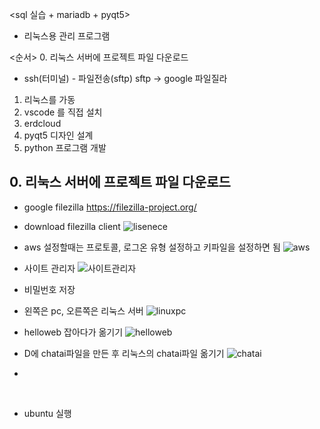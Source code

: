 <sql 실습 + mariadb + pyqt5>
- 리눅스용 관리 프로그램

<순서>
0. 리눅스 서버에 프로젝트 파일 다운로드
- ssh(터미널) - 파일전송(sftp)
sftp -> google 파일질라
1. 리눅스를 가동
2. vscode 를 직접 설치
3. erdcloud
4. pyqt5 디자인 설계 
5. python 프로그램 개발


## 0. 리눅스 서버에 프로젝트 파일 다운로드
* google filezilla
https://filezilla-project.org/

* download filezilla client
![lisenece]()

* aws 설정할때는 프로토콜, 로그온 유형 설정하고 키파일을 설정하면 됨
![aws]()

* 사이트 관리자
![사이트관리자]()

* 비밀번호 저장


* 왼쪽은 pc, 오른쪽은 리눅스 서버
![linuxpc]()

* helloweb 잡아다가 옮기기
![helloweb]()

* D에 chatai파일을 만든 후 리눅스의 chatai파일 옮기기
![chatai]()

* 
![]()
![]()
![]()
![]()
![]()
![]()
![]()
![]()




* ubuntu 실행
